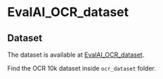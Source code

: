 # EvalAI_OCR_dataset

## Dataset

The dataset is available at [EvalAI_OCR_dataset](https://github.com/EvalAI/EvalAI_OCR_dataset).

Find the OCR 10k dataset inside `ocr_dataset` folder.
